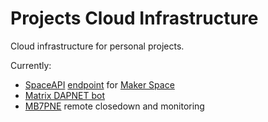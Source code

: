 # Projects Cloud Infrastructure

Cloud infrastructure for personal projects.

Currently:

- [SpaceAPI](https://spaceapi.io/) [endpoint](https://spaceapi.makerspace.org.uk/) for [Maker Space](https://www.makerspace.org.uk/)
- [Matrix DAPNET bot](https://github.com/DanNixon/matrix-dapnet-bot)
- [MB7PNE](https://ukrepeater.net/my_repeater.php?id=4868) remote closedown and monitoring
